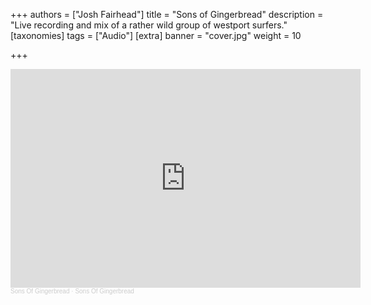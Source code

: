 +++
authors = ["Josh Fairhead"]
title = "Sons of Gingerbread"
description = "Live recording and mix of a rather wild group of westport surfers."
[taxonomies]
tags = ["Audio"]
[extra]
banner = "cover.jpg"
weight = 10

+++

<iframe width="560" height="350" scrolling="no" frameborder="no" allow="autoplay" src="https://w.soundcloud.com/player/?url=https%3A//api.soundcloud.com/playlists/1862215230%3Fsecret_token%3Ds-wdtzoSM07BH&color=%23ff5500&auto_play=false&hide_related=false&show_comments=true&show_user=true&show_reposts=false&show_teaser=true"></iframe><div style="font-size: 10px; color: #cccccc;line-break: anywhere;word-break: normal;overflow: hidden;white-space: nowrap;text-overflow: ellipsis; font-family: Interstate,Lucida Grande,Lucida Sans Unicode,Lucida Sans,Garuda,Verdana,Tahoma,sans-serif;font-weight: 100;"><a href="https://soundcloud.com/joshafairhead" title="Sons Of Gingerbread" target="_blank" style="color: #cccccc; text-decoration: none;">Sons Of Gingerbread</a> · <a href="https://soundcloud.com/joshafairhead/sets/sons-of-gingerbread/s-wdtzoSM07BH" title="Sons Of Gingerbread" target="_blank" style="color: #cccccc; text-decoration: none;">Sons Of Gingerbread</a></div>

